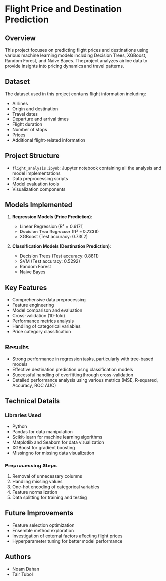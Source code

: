 # Flight Price and Destination Prediction

## Overview
This project focuses on predicting flight prices and destinations using various machine learning models including Decision Trees, XGBoost, Random Forest, and Naive Bayes. The project analyzes airline data to provide insights into pricing dynamics and travel patterns.

## Dataset
The dataset used in this project contains flight information including:
- Airlines
- Origin and destination
- Travel dates
- Departure and arrival times
- Flight duration
- Number of stops
- Prices
- Additional flight-related information

## Project Structure
- `flight_analysis.ipynb`: Jupyter notebook containing all the analysis and model implementations
- Data preprocessing scripts
- Model evaluation tools
- Visualization components

## Models Implemented
1. **Regression Models (Price Prediction)**:
   - Linear Regression (R² = 0.6171)
   - Decision Tree Regressor (R² = 0.7336)
   - XGBoost (Test accuracy: 0.7302)

2. **Classification Models (Destination Prediction)**:
   - Decision Trees (Test accuracy: 0.8811)
   - SVM (Test accuracy: 0.5292)
   - Random Forest
   - Naive Bayes

## Key Features
- Comprehensive data preprocessing
- Feature engineering
- Model comparison and evaluation
- Cross-validation (10-fold)
- Performance metrics analysis
- Handling of categorical variables
- Price category classification

## Results
- Strong performance in regression tasks, particularly with tree-based models
- Effective destination prediction using classification models
- Successful handling of overfitting through cross-validation
- Detailed performance analysis using various metrics (MSE, R-squared, Accuracy, ROC AUC)

## Technical Details
### Libraries Used
- Python
- Pandas for data manipulation
- Scikit-learn for machine learning algorithms
- Matplotlib and Seaborn for data visualization
- XGBoost for gradient boosting
- Missingno for missing data visualization

### Preprocessing Steps
1. Removal of unnecessary columns
2. Handling missing values
3. One-hot encoding of categorical variables
4. Feature normalization
5. Data splitting for training and testing

## Future Improvements
- Feature selection optimization
- Ensemble method exploration
- Investigation of external factors affecting flight prices
- Hyperparameter tuning for better model performance

## Authors
- Noam Dahan
- Tair Tubol
